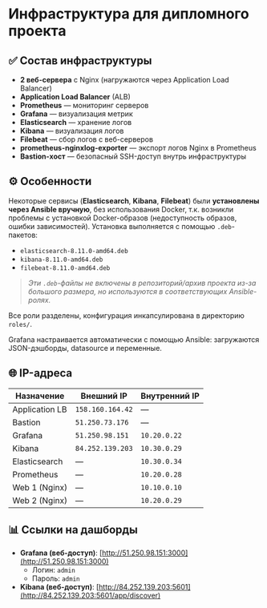 # Инфраструктура для дипломного проекта

## ✅ Состав инфраструктуры

- **2 веб-сервера** с Nginx (нагружаются через Application Load Balancer)
- **Application Load Balancer** (ALB)
- **Prometheus** — мониторинг серверов
- **Grafana** — визуализация метрик
- **Elasticsearch** — хранение логов
- **Kibana** — визуализация логов
- **Filebeat** — сбор логов с веб-серверов
- **prometheus-nginxlog-exporter** — экспорт логов Nginx в Prometheus
- **Bastion-хост** — безопасный SSH-доступ внутрь инфраструктуры

## ⚙️ Особенности

Некоторые сервисы (**Elasticsearch**, **Kibana**, **Filebeat**) были **установлены через Ansible вручную**, без использования Docker, т.к. возникли проблемы с установкой Docker-образов (недоступность образов, ошибки зависимостей). Установка выполняется с помощью `.deb`-пакетов:

- `elasticsearch-8.11.0-amd64.deb`
- `kibana-8.11.0-amd64.deb`
- `filebeat-8.11.0-amd64.deb`

> *Эти `.deb`-файлы не включены в репозиторий/архив проекта из-за большого размера, но используются в соответствующих Ansible-ролях.*

Все роли разделены, конфигурация инкапсулирована в директорию `roles/`.

Grafana настраивается автоматически с помощью Ansible: загружаются JSON-дэшборды, datasource и переменные.


## 🌐 IP-адреса

| Назначение              | Внешний IP        | Внутренний IP    |
|------------------------|-------------------|------------------|
| Application LB         | `158.160.164.42`  | —                |
| Bastion                | `51.250.73.176`   | —                |
| Grafana                | `51.250.98.151`   | `10.20.0.22`     |
| Kibana                 | `84.252.139.203`  | `10.30.0.29`     |
| Elasticsearch          | —                 | `10.30.0.34`     |
| Prometheus             | —                 | `10.20.0.28`     |
| Web 1 (Nginx)          | —                 | `10.10.0.10`     |
| Web 2 (Nginx)          | —                 | `10.20.0.29`     |

## 📊 Ссылки на дашборды

- **Grafana (веб-доступ)**: [http://51.250.98.151:3000](http://51.250.98.151:3000)
  - Логин: `admin`
  -  Пароль: `admin`
- **Kibana (веб-доступ)**: [http://84.252.139.203:5601](http://84.252.139.203:5601/app/discover)
